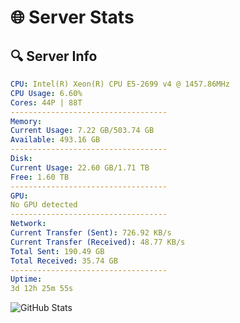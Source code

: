 # 🌐 Server Stats
## 🔍 Server Info
```yaml
CPU: Intel(R) Xeon(R) CPU E5-2699 v4 @ 1457.86MHz
CPU Usage: 6.60%
Cores: 44P | 88T
-----------------------------------
Memory:
Current Usage: 7.22 GB/503.74 GB
Available: 493.16 GB
-----------------------------------
Disk:
Current Usage: 22.60 GB/1.71 TB
Free: 1.60 TB
-----------------------------------
GPU:
No GPU detected
-----------------------------------
Network:
Current Transfer (Sent): 726.92 KB/s
Current Transfer (Received): 48.77 KB/s
Total Sent: 190.49 GB
Total Received: 35.74 GB
-----------------------------------
Uptime:
3d 12h 25m 55s
```
![GitHub Stats](https://img.shields.io/badge/Updated-2025-04-23_05:34:43-blue)